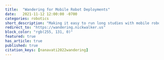 ```yaml
---
title:  "Wandering for Mobile Robot Deployments"
date:   2021-11-12 12:00:00 -0700
categories: robotics
short_description: "Making it easy to run long studies with mobile robots with just a bit of human help"
redirect_to: "https://wandering.nickwalker.us"
block_color: "rgb(255, 131, 0)"
featured: true
has_article: true
published: true
citation_keys: [nanavati2022wandering]
---
```

